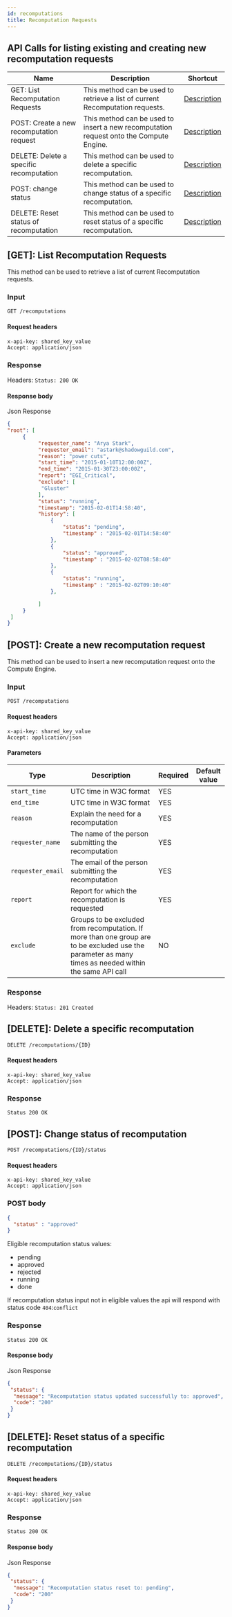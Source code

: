 ```yaml
---
id: recomputations
title: Recomputation Requests
---
```


## API Calls for listing existing and creating new recomputation requests

Name                                     | Description                                                                            | Shortcut
---------------------------------------- | -------------------------------------------------------------------------------------- | ------------------
GET: List Recomputation Requests         | This method can be used to retrieve a list of current Recomputation requests.          | [ Description](#1)
POST: Create a new recomputation request | This method can be used to insert a new recomputation request onto the Compute Engine. | [ Description](#2)
DELETE: Delete a specific recomputation  | This method can be used to delete a specific recomputation. | [ Description](#3)
POST: change status  | This method can be used to change status of a specific recomputation. | [ Description](#4)
DELETE: Reset status of recomputation  | This method can be used to reset status of a specific recomputation. | [ Description](#5)


<a id='1'></a>

## [GET]: List Recomputation Requests
This method can be used to retrieve a list of current Recomputation requests.

### Input

```
GET /recomputations
```


#### Request headers

```
x-api-key: shared_key_value
Accept: application/json
```

### Response
Headers: `Status: 200 OK`

#### Response body
Json Response

```json
{
"root": [
     {
          "requester_name": "Arya Stark",
          "requester_email": "astark@shadowguild.com",
          "reason": "power cuts",
          "start_time": "2015-01-10T12:00:00Z",
          "end_time": "2015-01-30T23:00:00Z",
          "report": "EGI_Critical",
          "exclude": [
           "Gluster"
          ],
          "status": "running",
          "timestamp": "2015-02-01T14:58:40",
          "history": [
              { 
                  "status": "pending", 
                  "timestamp" : "2015-02-01T14:58:40"
              },
              { 
                  "status": "approved", 
                  "timestamp" : "2015-02-02T08:58:40"
              },
              { 
                  "status": "running", 
                  "timestamp" : "2015-02-02T09:10:40"
              },

          ]
     }
 ]
}
```


<a id='2'></a>

## [POST]: Create a new recomputation request
This method can be used to insert a new recomputation request onto the Compute Engine.

### Input

```
POST /recomputations
```

#### Request headers

```
x-api-key: shared_key_value
Accept: application/json
```

#### Parameters

Type         | Description                                                                                                                                            | Required | Default value
------------ | ------------------------------------------------------------------------------------------------------------------------------------------------------ | -------- | -------------
`start_time` | UTC time in W3C format                                                                                                                                 | YES      |
`end_time`   | UTC time in W3C format                                                                                                                                 | YES      |
`reason`     | Explain the need for a recomputation                                                                                                                   | YES      |
`requester_name`     | The name of the person submitting the recomputation                                                                                            | YES      |
`requester_email`    | The email of the person submitting the recomputation                                                                                           | YES      |
`report`     | Report for which the recomputation is requested                                                                                                        | YES      |
`exclude`    | Groups to be excluded from recomputation. If more than one group are to be excluded use the parameter as many times as needed within the same API call | NO       |

### Response
Headers: `Status: 201 Created`

<a id='3'></a>

## [DELETE]: Delete a specific recomputation

```
DELETE /recomputations/{ID}
```

#### Request headers

```
x-api-key: shared_key_value
Accept: application/json
```

### Response
`Status 200 OK`

<a id='4'></a>

## [POST]: Change status of recomputation

```
POST /recomputations/{ID}/status
```

#### Request headers

```
x-api-key: shared_key_value
Accept: application/json
```

### POST body
```json
{
  "status" : "approved"
}
```

Eligible recomputation status values:

- pending
- approved
- rejected
- running
- done

If recomputation status input not in eligible values the api will respond with status code `404`:`conflict`

### Response
`Status 200 OK`

#### Response body
Json Response

```json
{
 "status": {
  "message": "Recomputation status updated successfully to: approved",
  "code": "200"
 }
}
```


<a id='5'></a>

## [DELETE]: Reset status of a specific recomputation

```
DELETE /recomputations/{ID}/status
```

#### Request headers

```
x-api-key: shared_key_value
Accept: application/json
```

### Response
`Status 200 OK`

#### Response body
Json Response

```json
{
 "status": {
  "message": "Recomputation status reset to: pending",
  "code": "200"
 }
}
```